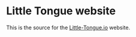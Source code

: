 # Little Tongue website

This is the source for the [Little-Tongue.io](https://little-tongue.github.io/) website.